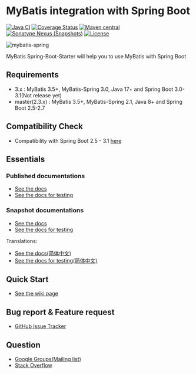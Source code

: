 # MyBatis integration with Spring Boot

[![Java CI](https://github.com/mybatis/spring-boot-starter/actions/workflows/ci.yaml/badge.svg)](https://github.com/mybatis/spring-boot-starter/actions/workflows/ci.yaml)
[![Coverage Status](https://coveralls.io/repos/github/mybatis/spring-boot-starter/badge.svg?branch=master)](https://coveralls.io/github/mybatis/spring-boot-starter?branch=master)
[![Maven central](https://maven-badges.herokuapp.com/maven-central/org.mybatis.spring.boot/mybatis-spring-boot/badge.svg)](https://maven-badges.herokuapp.com/maven-central/org.mybatis.spring.boot/mybatis-spring-boot)
[![Sonatype Nexus (Snapshots)](https://img.shields.io/nexus/s/https/oss.sonatype.org/org.mybatis.spring.boot/mybatis-spring-boot.svg)](https://oss.sonatype.org/content/repositories/snapshots/org/mybatis/spring/boot/mybatis-spring-boot/)
[![License](https://img.shields.io/:license-apache-brightgreen.svg)](https://www.apache.org/licenses/LICENSE-2.0.html)

![mybatis-spring](https://mybatis.org/images/mybatis-logo.png)

MyBatis Spring-Boot-Starter will help you to use MyBatis with Spring Boot

## Requirements

* 3.x : MyBatis 3.5+, MyBatis-Spring 3.0, Java 17+ and Spring Boot 3.0-3.1(Not release yet)
* master(2.3.x) : MyBatis 3.5+, MyBatis-Spring 2.1, Java 8+ and Spring Boot 2.5-2.7

## Compatibility Check

* Compatibility with Spring Boot 2.5 - 3.1 [here](https://github.com/kazuki43zoo/mybatis-spring-boot-dev-compatibility-checker)

## Essentials

### Published documentations

* [See the docs](http://www.mybatis.org/spring-boot-starter/mybatis-spring-boot-autoconfigure)
* [See the docs for testing](http://www.mybatis.org/spring-boot-starter/mybatis-spring-boot-test-autoconfigure)

### Snapshot documentations

* [See the docs](https://github.com/mybatis/spring-boot-starter/blob/2.3.x/mybatis-spring-boot-autoconfigure/src/site/markdown/index.md)
* [See the docs for testing](https://github.com/mybatis/spring-boot-starter/blob/2.3.x/mybatis-spring-boot-test-autoconfigure/src/site/markdown/index.md)

Translations:

* [See the docs(简体中文)](https://github.com/mybatis/spring-boot-starter/blob/2.3.x/mybatis-spring-boot-autoconfigure/src/site/zh/markdown/index.md)
* [See the docs for testing(简体中文)](https://github.com/mybatis/spring-boot-starter/blob/2.3.x/mybatis-spring-boot-test-autoconfigure/src/site/zh/markdown/index.md)


## Quick Start

* [See the wiki page](https://github.com/mybatis/spring-boot-starter/wiki/Quick-Start)

## Bug report & Feature request

* [GitHub Issue Tracker](https://github.com/mybatis/spring-boot-starter/issues)

## Question

* [Google Groups(Mailing list)](https://groups.google.com/forum/#!forum/mybatis-user)
* [Stack Overflow](https://stackoverflow.com/questions/tagged/mybatis)
